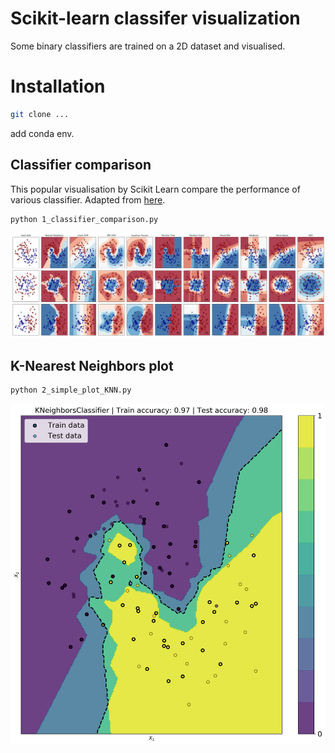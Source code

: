 # Scikit-learn classifer visualization

Some binary classifiers are trained on a 2D dataset and visualised.


# Installation

```bash
git clone ...
```

add conda env.

## Classifier comparison

This popular visualisation by Scikit Learn compare the performance of various classifier.
Adapted from [here](https://scikit-learn.org/stable/auto_examples/classification/plot_classifier_comparison.html).


```bash
python 1_classifier_comparison.py
```

<img src="plots/classifier_comparison.png"/>

## K-Nearest Neighbors plot

```bash
python 2_simple_plot_KNN.py
```

<img src="plots/simple_plot_KNN.png"/>
